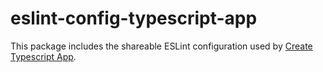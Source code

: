 # eslint-config-typescript-app
This package includes the shareable ESLint configuration used by [Create Typescript App](https://github.com/alteryx/create-typescript-app).<br>

